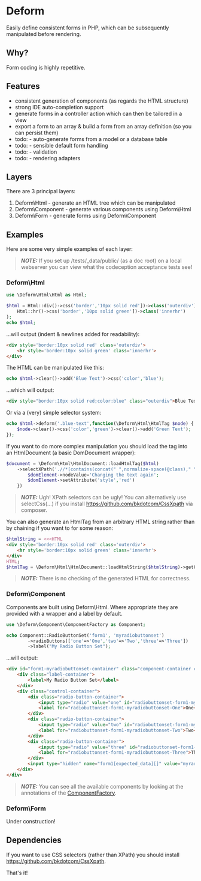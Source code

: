 # Deform
Easily define consistent forms in PHP, which can be subsequently manipulated before rendering. 

## Why?
Form coding is highly repetitive.

## Features
* consistent generation of components (as regards the HTML structure)
* strong IDE auto-completion support
* generate forms in a controller action which can then be tailored in a view
* export a form to an array & build a form from an array definition (so you can persist them)
* todo: - auto-generate forms from a model or a database table
* todo: - sensible default form handling
* todo: - validation
* todo: - rendering adapters

## Layers
There are 3 principal layers:
1. Deform\Html - generate an HTML tree which can be manipulated
2. Deform\Component - generate various components using Deform\Html
3. Deform\Form - generate forms using Deform\Component

## Examples

Here are some very simple examples of each layer: 

> **_NOTE:_** If you set up /tests/_data/public/ (as a doc root) on a local webserver you can view what the 
> codeception acceptance tests see!    

### Deform\Html

```php
use \Deform\Html\Html as Html;

$html = Html::div()->css('border','10px solid red'])->class('outerdiv')->add(
    Html::hr()->css('border','10px solid green'])->class('innerhr')
);
echo $html;
```
...will output (indent & newlines added for readability):
```html
<div style='border:10px solid red' class='outerdiv'>
    <hr style='border:10px solid green' class='innerhr'>
</div>
```

The HTML can be manipulated like this:
```php
echo $html->clear()->add('Blue Text')->css('color','blue');
```
...which will output:
```html
<div style="border:10px solid red;color:blue" class="outerdiv">Blue Text</div>
```

Or via a (very) simple selector system:
```php
echo $html->deform('.blue-text',function(\Deform\Html\HtmlTag $node) {
    $node->clear()->css('color','green')->clear()->add('Green Text');
});
```

If you want to do more complex manipulation you should load the tag into an HtmlDocument (a basic DomDocument wrapper):
```php
$document = \Deform\Html\HtmlDocument::loadHtmlTag($html)
    ->selectXPath('.//*[contains(concat(" ",normalize-space(@class)," ")," blue-text ")]', function(\DOMElement $domElement) {
        $domElement->nodeValue='Changing the text again';
        $domElement->setAttribute('style','red')    
    })
```

> **_NOTE:_** Ugh! XPath selectors can be ugly! You can alternatively use selectCss(...) if you install https://github.com/bkdotcom/CssXpath via composer.

You can also generate an HtmlTag from an arbitrary HTML string rather than by chaining if you want to for some reason:
```php
$htmlString = <<<HTML
<div style='border:10px solid red' class='outerdiv'>
    <hr style='border:10px solid green' class='innerhr'>
</div>
HTML;
$htmlTag = \Deform\Html\HtmlDocument::loadHtmlString($htmlString)->getHtmlRootTag();
```

> **_NOTE:_** There is no checking of the generated HTML for correctness.

### Deform\Component
Components are built using Deform\Html. Where appropriate they are provided with a wrapper and a label by default.
```php
use \Deform\Component\ComponentFactory as Component;

echo Component::RadioButtonSet('form1', 'myradiobuttonset')
        ->radioButtons(['one'=>'One','two'=>'Two','three'=>'Three'])
        ->label("My Radio Button Set");
```
...will output:
```html
<div id="form1-myradiobuttonset-container" class="component-container container-type-radio-button-set">
    <div class="label-container">
        <label>My Radio Button Set</label>
    </div>
    <div class="control-container">
        <div class="radio-button-container">
            <input type="radio" value="one" id="radiobuttonset-form1-myradiobuttonset-One" name="form1[myradiobuttonset]">
            <label for="radiobuttonset-form1-myradiobuttonset-One">One</label>
        </div>
        <div class="radio-button-container">
            <input type="radio" value="two" id="radiobuttonset-form1-myradiobuttonset-Two" name="form1[myradiobuttonset]">
            <label for="radiobuttonset-form1-myradiobuttonset-Two">Two</label>
        </div>
        <div class="radio-button-container">
            <input type="radio" value="three" id="radiobuttonset-form1-myradiobuttonset-Three" name="form1[myradiobuttonset]">
            <label for="radiobuttonset-form1-myradiobuttonset-Three">Three</label>
        </div>
        <input type="hidden" name="form1[expected_data][]" value="myradiobuttonset">
    </div>
</div>
```

> **_NOTE:_** You can see all the available components by looking at the annotations of the [ComponentFactory](src/Deform/Component/ComponentFactory.php).

### Deform\Form
Under construction!

## Dependencies
If you want to use CSS selectors (rather than XPath) you should install https://github.com/bkdotcom/CssXpath.

That's it!
